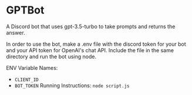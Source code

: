 # GPTBot
A Discord bot that uses gpt-3.5-turbo to take prompts and returns the answer.

In order to use the bot, make a .env file with the discord token for your bot and your API token for OpenAI's chat API. Include the file in the same directory and run the bot using node.

ENV Variable Names:
- `CLIENT_ID`
- `BOT_TOKEN`
Running Instructions:
`node script.js`
